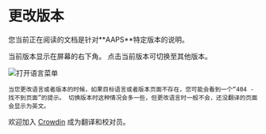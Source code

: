 # 更改版本

您当前正在阅读的文档是针对**​​AAPS​​**特定版本的说明。

当前版本显示在屏幕的右下角。 点击当前版本可切换至其他版本。

![打开语言菜单](../images/documentation_language_menu.png)

```{warning}
当您更改语言或者版本的时候，如果目标语言或者版本页面不存在，您可能会看到一个“404 - 找不到页面”的提示。 切换版本时这种情况会多一些，但更改语言时一般不会，还没翻译的页面会显示为英文。
```

欢迎加入 [Crowdin](https://crowdin.com/project/androidapsdocs) 成为翻译和校对员。

